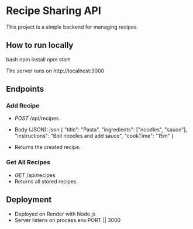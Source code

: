 # Recipe Sharing API

This project is a simple backend for managing recipes.

## How to run locally

bash
npm install
npm start


The server runs on http://localhost:3000

## Endpoints

### Add Recipe
- *POST* /api/recipes
- Body (JSON):
json
{
  "title": "Pasta",
  "ingredients": ["noodles", "sauce"],
  "instructions": "Boil noodles and add sauce",
  "cookTime": "15m"
}

- Returns the created recipe.

### Get All Recipes
- *GET* /api/recipes
- Returns all stored recipes.

## Deployment

- Deployed on Render with Node.js
- Server listens on process.env.PORT || 3000
